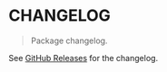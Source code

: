 # CHANGELOG

> Package changelog.

See [GitHub Releases](https://github.com/stdlib-js/stats-base-dists-geometric-median/releases) for the changelog.